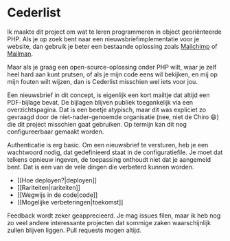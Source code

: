 # Cederlist

Ik maakte dit project om wat te leren programmeren in object georiënteerde PHP. Als je op zoek bent naar een nieuwsbriefimplementatie voor je website, dan gebruik je beter een bestaande oplossing zoals [Mailchimp](https://mailchimp.com) of [Mailman](http://www.list.org).

Maar als je graag een open-source-oplossing onder PHP wilt, waar je zelf heel hard aan kunt prutsen, of als je mijn code eens wil bekijken, en mij op mijn fouten wilt wijzen, dan is Cederlist misschien wel iets voor jou.

Een nieuwsbrief in dit concept, is eigenlijk een kort mailtje dat altijd een PDF-bijlage bevat. De bijlagen blijven publiek toegankelijk via een overzichtspagina. Dat is een beetje atypisch, maar dit was expliciet zo gevraagd door de niet-nader-genoemde organisatie (nee, niet de Chiro :smile:) die dit project misschien gaat gebruiken. Op termijn kan dit nog configureerbaar gemaakt worden.

Authenticatie is erg basic. Om een nieuwsbrief te versturen, heb je een wachtwoord nodig, dat gedefinieerd staat in de configuratiefile. Je moet dat telkens opnieuw ingeven, de toepassing onthoudt niet dat je aangemeld bent. Dat is een van de vele dingen die verbeterd kunnen worden.

* [[Hoe deployen?|deployen]]
* [[Rariteiten|rariteiten]]
* [[Wegwijs in de code|code]]
* [[Mogelijke verbeteringen|toekomst]]

Feedback wordt zeker geapprecieerd. Je mag issues filen, maar ik heb nog zo veel andere interessante projecten dat sommige zaken waarschijnlijk zullen blijven liggen. Pull requests mogen altijd.